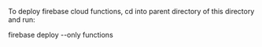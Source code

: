 To deploy firebase cloud functions, cd into parent directory of this directory and run:

firebase deploy --only functions